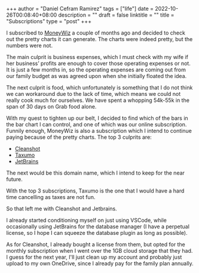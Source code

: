 +++
author = "Daniel Cefram Ramirez"
tags = ["life"]
date = 2022-10-26T00:08:40+08:00
description = ""
draft = false
linktitle = ""
title = "Subscriptions"
type = "post"
+++

I subscribed to [MoneyWiz](https://www.wiz.money) a couple of months ago and decided to check out
the pretty charts it can generate. The charts were indeed pretty, but the numbers were not.

The main culprit is business expenses, which I must check with my wife if her business’ profits
are enough to cover those operating expenses or not. It is just a few months in, so the operating
expenses are coming out from our family budget as was agreed upon when she initially floated the idea.

The next culprit is food, which unfortunately is something that I do not think we can workaround due
to the lack of time, which means we could not really cook much for ourselves. We have spent a
whopping 54k-55k in the span of 30 days on Grab food alone.

With my quest to tighten up our belt, I decided to find which of the bars in the bar chart I can
control, and one of which was our online subscription. Funnily enough, MoneyWiz is also a
subscription which I intend to continue paying because of the pretty charts. The top 3 culprits are:

- [Cleanshot](https://cleanshot.com/pricing)
- [Taxumo](taxumo.com)
- [JetBrains](https://www.jetbrains.com)

The next would be this domain name, which I intend to keep for the near future.

With the top 3 subscriptions, Taxumo is the one that I would have a hard time cancelling as taxes are not fun.

So that left me with Cleanshot and Jetbrains.

I already started conditioning myself on just using VSCode, while occasionally using JetBrains for
the database manager (I have a perpetual license, so I hope I can squeeze the database plugin as long as possible).

As for Cleanshot, I already bought a license from them, but opted for the monthly subscription when I went
over the 1GB cloud storage that they had. I guess for the next year, I'll just clean up my account and
probably just upload to my own OneDrive, since I already pay for the family plan annually.
